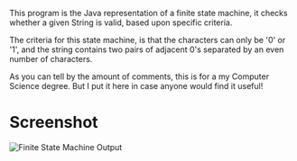 This program is the Java representation of a finite state machine, it checks whether a given String is valid, based upon specific criteria.

The criteria for this state machine, is that the characters can only be '0' or '1', and the string contains two pairs of adjacent 0's separated by an even number of characters.

As you can tell by the amount of comments, this is for a my Computer Science degree. But I put it here in case anyone would find it useful!

# Screenshot

![Finite State Machine Output](http://imgur.com/a/h0ECb)
